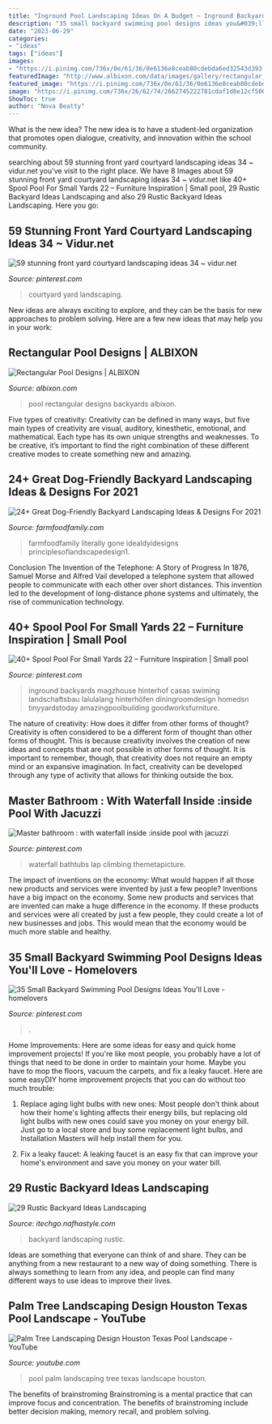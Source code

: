 ```yaml
---
title: "Inground Pool Landscaping Ideas On A Budget ~ Inground Backyards Magzhouse Hinterhof Casas Swiming Landschaftsbau Lalulalang Hinterhöfen Diningroomdesign Homedsn Tinyyardstoday Amazingpoolbuilding Goodworksfurniture"
description: "35 small backyard swimming pool designs ideas you&#039;ll love"
date: "2023-06-29"
categories:
- "ideas"
tags: ["ideas"]
images:
- "https://i.pinimg.com/736x/0e/61/36/0e6136e8ceab80cdebda6ed32543d393.jpg"
featuredImage: "http://www.albixon.com/data/images/gallery/rectangular_pool_designs/rectangular-pool-linear.jpg"
featured_image: "https://i.pinimg.com/736x/0e/61/36/0e6136e8ceab80cdebda6ed32543d393.jpg"
image: "https://i.pinimg.com/736x/26/62/74/2662745222781cdaf1d8e12cf5005c7a.jpg"
ShowToc: true
author: "Nova Beatty"
---
```



What is the new idea?
The new idea is to have a student-led organization that promotes open dialogue, creativity, and innovation within the school community.

	

		
searching about 59 stunning front yard courtyard landscaping ideas 34 ~ vidur.net you've visit to the right place. We have 8 Images about 59 stunning front yard courtyard landscaping ideas 34 ~ vidur.net like 40+ Spool Pool For Small Yards 22 – Furniture Inspiration | Small pool, 29 Rustic Backyard Ideas Landscaping and also 29 Rustic Backyard Ideas Landscaping. Here you go:
		
    
## 59 Stunning Front Yard Courtyard Landscaping Ideas 34 ~ Vidur.net

<img loading=lazy src="https://i.pinimg.com/736x/26/62/74/2662745222781cdaf1d8e12cf5005c7a.jpg" onerror="this.onerror=null;this.src='https://tse3.mm.bing.net/th?id=OIP.vUeC4paEIpYTj5rZlX7eJgHaLA&amp;pid=15.1';" alt="59 stunning front yard courtyard landscaping ideas 34 ~ vidur.net">

_Source: pinterest.com_

>courtyard yard landscaping. 

	

New ideas are always exciting to explore, and they can be the basis for new approaches to problem solving. Here are a few new ideas that may help you in your work: 

    
## Rectangular Pool Designs | ALBIXON

<img loading=lazy src="http://www.albixon.com/data/images/gallery/rectangular_pool_designs/rectangular-pool-linear.jpg" onerror="this.onerror=null;this.src='https://tse3.mm.bing.net/th?id=OIP.5sWxtkH6YFZd2DKld9rcBQHaE7&amp;pid=15.1';" alt="Rectangular Pool Designs | ALBIXON">

_Source: albixon.com_

>pool rectangular designs backyards albixon. 

	

Five types of creativity:
Creativity can be defined in many ways, but five main types of creativity are visual, auditory, kinesthetic, emotional, and mathematical. Each type has its own unique strengths and weaknesses. To be creative, it’s important to find the right combination of these different creative modes to create something new and amazing.

    
## 24+ Great Dog-Friendly Backyard Landscaping Ideas &amp; Designs For 2021

<img loading=lazy src="https://farmfoodfamily.com/wp-content/uploads/2018/11/dog-friendly-landscaping-ideas-600x900.jpg" onerror="this.onerror=null;this.src='https://tse2.mm.bing.net/th?id=OIP.T_tnlB2kIsNGCmke2VF4jAHaLH&amp;pid=15.1';" alt="24+ Great Dog-Friendly Backyard Landscaping Ideas &amp; Designs For 2021">

_Source: farmfoodfamily.com_

>farmfoodfamily literally gone idealdyidesigns principlesoflandscapedesign1. 

	

Conclusion
The Invention of the Telephone: A Story of Progress
In 1876, Samuel Morse and Alfred Vail developed a telephone system that allowed people to communicate with each other over short distances. This invention led to the development of long-distance phone systems and ultimately, the rise of communication technology.

    
## 40+ Spool Pool For Small Yards 22 – Furniture Inspiration | Small Pool

<img loading=lazy src="https://i.pinimg.com/736x/04/59/01/045901b7e20bf2a78c07b3b97f87e38e.jpg" onerror="this.onerror=null;this.src='https://tse1.mm.bing.net/th?id=OIP.pE7KQQuHsK7A7tWK4AoevgHaGn&amp;pid=15.1';" alt="40+ Spool Pool For Small Yards 22 – Furniture Inspiration | Small pool">

_Source: pinterest.com_

>inground backyards magzhouse hinterhof casas swiming landschaftsbau lalulalang hinterhöfen diningroomdesign homedsn tinyyardstoday amazingpoolbuilding goodworksfurniture. 

	

The nature of creativity: How does it differ from other forms of thought?
Creativity is often considered to be a different form of thought than other forms of thought. This is because creativity involves the creation of new ideas and concepts that are not possible in other forms of thought. It is important to remember, though, that creativity does not require an empty mind or an expansive imagination. In fact, creativity can be developed through any type of activity that allows for thinking outside the box.

    
## Master Bathroom : With Waterfall Inside :inside Pool With Jacuzzi

<img loading=lazy src="https://i.pinimg.com/736x/06/6a/e0/066ae07301e7410f5de1a76c7c4ed9a5--indoor-waterfall-pool-waterfall.jpg" onerror="this.onerror=null;this.src='https://tse1.mm.bing.net/th?id=OIP.Vhi7-1Zq-hi9sfi08U7MrAHaKt&amp;pid=15.1';" alt="Master bathroom : with waterfall inside :inside pool with jacuzzi">

_Source: pinterest.com_

>waterfall bathtubs lap climbing themetapicture. 

	

The impact of inventions on the economy: What would happen if all those new products and services were invented by just a few people?
Inventions have a big impact on the economy. Some new products and services that are invented can make a huge difference in the economy. If these products and services were all created by just a few people, they could create a lot of new businesses and jobs. This would mean that the economy would be much more stable and healthy.

    
## 35 Small Backyard Swimming Pool Designs Ideas You&#039;ll Love - Homelovers

<img loading=lazy src="https://i.pinimg.com/736x/0e/61/36/0e6136e8ceab80cdebda6ed32543d393.jpg" onerror="this.onerror=null;this.src='https://tse4.mm.bing.net/th?id=OIP.9-FxF35uOkrRItMYaHr6FgHaLH&amp;pid=15.1';" alt="35 Small Backyard Swimming Pool Designs Ideas You&#039;ll Love - homelovers">

_Source: pinterest.com_

>. 

	

Home Improvements: Here are some ideas for easy and quick home improvement projects!
If you're like most people, you probably have a lot of things that need to be done in order to maintain your home. Maybe you have to mop the floors, vacuum the carpets, and fix a leaky faucet. Here are some easyDIY home improvement projects that you can do without too much trouble:
1. Replace aging light bulbs with new ones: Most people don't think about how their home's lighting affects their energy bills, but replacing old light bulbs with new ones could save you money on your energy bill. Just go to a local store and buy some replacement light bulbs, and Installation Masters will help install them for you.

2. Fix a leaky faucet: A leaking faucet is an easy fix that can improve your home's environment and save you money on your water bill.

    
## 29 Rustic Backyard Ideas Landscaping

<img loading=lazy src="http://itechgo.com/wp-content/uploads/2018/04/Rustic-Backyard-Ideas-Landscaping-11.jpg" onerror="this.onerror=null;this.src='https://tse1.mm.bing.net/th?id=OIP.PR0gvOo6IqvJCvbQIl-sTgHaIg&amp;pid=15.1';" alt="29 Rustic Backyard Ideas Landscaping">

_Source: itechgo.nafhastyle.com_

>backyard landscaping rustic. 

	

Ideas are something that everyone can think of and share. They can be anything from a new restaurant to a new way of doing something. There is always something to learn from any idea, and people can find many different ways to use ideas to improve their lives.

    
## Palm Tree Landscaping Design Houston Texas Pool Landscape - YouTube

<img loading=lazy src="https://i.ytimg.com/vi/Uo4FVSySrFg/maxresdefault.jpg" onerror="this.onerror=null;this.src='https://tse4.mm.bing.net/th?id=OIP.hkyaf-ySl1QTYx9YddDIRwHaEK&amp;pid=15.1';" alt="Palm Tree Landscaping Design Houston Texas Pool Landscape - YouTube">

_Source: youtube.com_

>pool palm landscaping tree texas landscape houston. 

	

The benefits of brainstroming
Brainstroming is a mental practice that can improve focus and concentration. The benefits of brainstroming include better decision making, memory recall, and problem solving.


